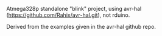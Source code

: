 Atmega328p standalone "blink" project, using avr-hal (https://github.com/Rahix/avr-hal.git), not rduino. 

Derived from the examples given in the avr-hal github repo.

